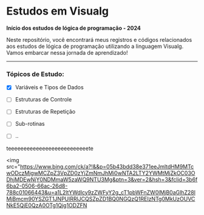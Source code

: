 
# Estudos em Visualg

**Início dos estudos de lógica de programação - 2024**

Neste repositório, você encontrará meus registros e códigos relacionados aos estudos de lógica de programação utilizando a linguagem Visualg. Vamos embarcar nessa jornada de aprendizado!

---

### Tópicos de Estudo:

- [x] Variáveis e Tipos de Dados
- [ ] Estruturas de Controle
- [ ] Estruturas de Repetição
- [ ] Sub-rotinas
- [ ] ..



teeeeeeeeeeeeeeeeeeeeeeeeeete 

<img src="https://www.bing.com/ck/a?!&&p=05b43bdd38e371eeJmltdHM9MTcwODczMjgwMCZpZ3VpZD0zYjZmNmJhMi0wNTA2LTY2YWMtMjZkOC03ODhjMDEwNjY0NDMmaW5zaWQ9NTU3Mg&ptn=3&ver=2&hsh=3&fclid=3b6f6ba2-0506-66ac-26d8-788c01066443&u=a1L2ltYWdlcy9zZWFyY2g_cT1pbWFnZW0lMjB0aGlhZ28lMjBmcm90YSZGT1JNPUlRRlJCQSZpZD1BQ0NGQzQ1REIzNTg0MkUzOUVCNkE5QjE0QzA0OTg1Qjg1ODZFN
